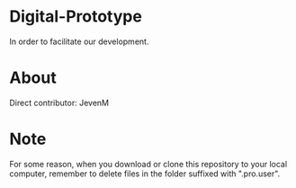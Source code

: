 # Digital-Prototype
In order to facilitate our development.

# About
Direct contributor: JevenM

# Note
For some reason, when you download or clone this repository to your local computer, remember to delete files in the folder suffixed with ".pro.user".
